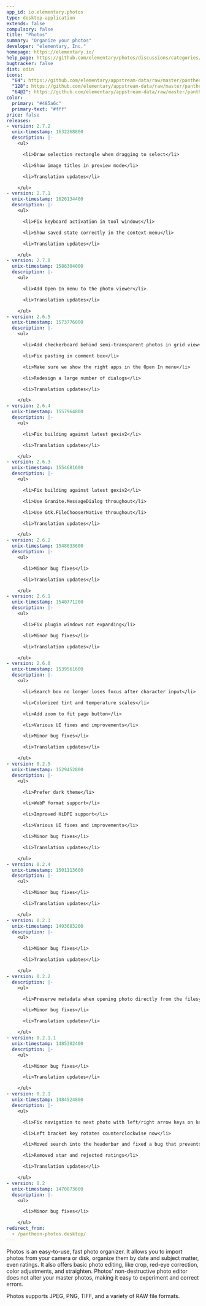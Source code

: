 ```yaml
---
app_id: io.elementary.photos
type: desktop-application
extends: false
compulsory: false
title: "Photos"
summary: "Organize your photos"
developer: "elementary, Inc."
homepage: https://elementary.io/
help_page: https://github.com/elementary/photos/discussions/categories/q-a
bugtracker: false
dist: odin
icons:
  "64": https://github.com/elementary/appstream-data/raw/master/pantheon-data/main/icons/64x64/pantheon-photos_io.elementary.photos.png
  "128": https://github.com/elementary/appstream-data/raw/master/pantheon-data/main/icons/128x128/pantheon-photos_io.elementary.photos.png
  "64@2": https://github.com/elementary/appstream-data/raw/master/pantheon-data/main/icons/64x64@2/pantheon-photos_io.elementary.photos.png
color:
  primary: "#485a6c"
  primary-text: "#fff"
price: false
releases:
- version: 2.7.2
  unix-timestamp: 1632268800
  description: |-
    <ul>

      <li>Draw selection rectangle when dragging to select</li>

      <li>Show image titles in preview mode</li>

      <li>Translation updates</li>

    </ul>
- version: 2.7.1
  unix-timestamp: 1626134400
  description: |-
    <ul>

      <li>Fix keyboard activation in tool windows</li>

      <li>Show saved state correctly in the context-menu</li>

      <li>Translation updates</li>

    </ul>
- version: 2.7.0
  unix-timestamp: 1586304000
  description: |-
    <ul>

      <li>Add Open In menu to the photo viewer</li>

      <li>Translation updates</li>

    </ul>
- version: 2.6.5
  unix-timestamp: 1573776000
  description: |-
    <ul>

      <li>Add checkerboard behind semi-transparent photos in grid view</li>

      <li>Fix pasting in comment box</li>

      <li>Make sure we show the right apps in the Open In menu</li>

      <li>Redesign a large number of dialogs</li>

      <li>Translation updates</li>

    </ul>
- version: 2.6.4
  unix-timestamp: 1557964800
  description: |-
    <ul>

      <li>Fix building against latest gexiv2</li>

      <li>Translation updates</li>

    </ul>
- version: 2.6.3
  unix-timestamp: 1554681600
  description: |-
    <ul>

      <li>Fix building against latest gexiv2</li>

      <li>Use Granite.MessageDialog throughout</li>

      <li>Use Gtk.FileChooserNative throughout</li>

      <li>Translation updates</li>

    </ul>
- version: 2.6.2
  unix-timestamp: 1548633600
  description: |-
    <ul>

      <li>Minor bug fixes</li>

      <li>Translation updates</li>

    </ul>
- version: 2.6.1
  unix-timestamp: 1540771200
  description: |-
    <ul>

      <li>Fix plugin windows not expanding</li>

      <li>Minor bug fixes</li>

      <li>Translation updates</li>

    </ul>
- version: 2.6.0
  unix-timestamp: 1539561600
  description: |-
    <ul>

      <li>Search box no longer loses focus after character input</li>

      <li>Colorized tint and temperature scales</li>

      <li>Add zoom to fit page button</li>

      <li>Various UI fixes and improvements</li>

      <li>Minor bug fixes</li>

      <li>Translation updates</li>

    </ul>
- version: 0.2.5
  unix-timestamp: 1529452800
  description: |-
    <ul>

      <li>Prefer dark theme</li>

      <li>WebP format support</li>

      <li>Improved HiDPI support</li>

      <li>Various UI fixes and improvements</li>

      <li>Minor bug fixes</li>

      <li>Translation updates</li>

    </ul>
- version: 0.2.4
  unix-timestamp: 1501113600
  description: |-
    <ul>

      <li>Minor bug fixes</li>

      <li>Translation updates</li>

    </ul>
- version: 0.2.3
  unix-timestamp: 1493683200
  description: |-
    <ul>

      <li>Minor bug fixes</li>

      <li>Translation updates</li>

    </ul>
- version: 0.2.2
  description: |-
    <ul>

      <li>Preserve metadata when opening photo directly from the filesystem</li>

      <li>Minor bug fixes</li>

      <li>Translation updates</li>

    </ul>
- version: 0.2.1.1
  unix-timestamp: 1485302400
  description: |-
    <ul>

      <li>Minor bug fixes</li>

      <li>Translation updates</li>

    </ul>
- version: 0.2.1
  unix-timestamp: 1484524800
  description: |-
    <ul>

      <li>Fix navigation to next photo with left/right arrow keys on keyboard</li>

      <li>Left bracket key rotates counterclockwise now</li>

      <li>Moved search into the headerbar and fixed a bug that prevents typing into the searchbox</li>

      <li>Removed star and rejected ratings</li>

      <li>Translation updates</li>

    </ul>
- version: 0.2
  unix-timestamp: 1470873600
  description: |-
    <ul>

      <li>Minor bug fixes</li>

    </ul>
redirect_from:
  - /pantheon-photos.desktop/
---
```


<p>
      Photos is an easy-to-use, fast photo organizer. It allows you to import
      photos from your camera or disk, organize them by date and subject matter,
      even ratings. It also offers basic photo editing, like crop, red-eye correction,
      color adjustments, and straighten. Photos' non-destructive photo editor does
      not alter your master photos, making it easy to experiment and correct errors.
    </p>
<p>
      Photos supports JPEG, PNG, TIFF, and a variety of RAW file formats.
    </p>